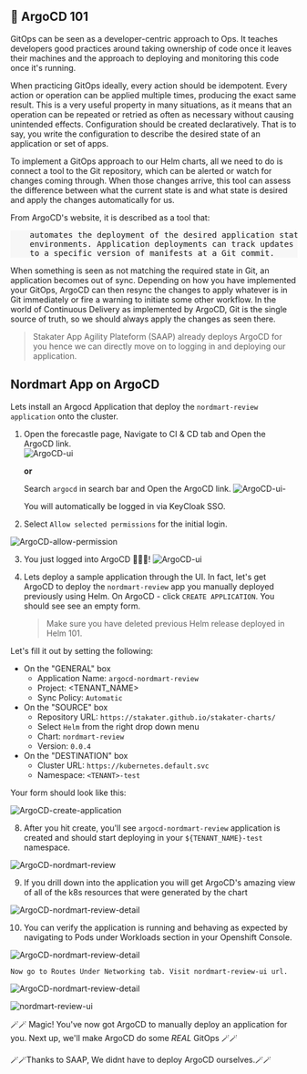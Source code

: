 ## 🐙 ArgoCD 101

GitOps can be seen as a developer-centric approach to Ops. It teaches developers good practices around taking ownership of code once it leaves their machines and the approach to deploying and monitoring this code once it's running.

When practicing GitOps ideally, every action should be idempotent. Every action or operation can be applied multiple times, producing the exact same result. This is a very useful property in many situations, as it means that an operation can be repeated or retried as often as necessary without causing unintended effects. Configuration should be created declaratively. That is to say, you write the configuration to describe the desired state of an application or set of apps.

To implement a GitOps approach to our Helm charts, all we need to do is connect a tool to the Git repository, which can be alerted or watch for changes coming through. When those changes arrive, this tool can assess the difference between what the current state is and what state is desired and apply the changes automatically for
us.

From ArgoCD's website, it is described as a tool that:

<div class="highlight" style="background: #f7f7f7">
<pre>
    automates the deployment of the desired application states in the specified target
    environments. Application deployments can track updates to branches, tags, or be pinned
    to a specific version of manifests at a Git commit.
</pre></div>

When something is seen as not matching the required state in Git, an application becomes out of sync. Depending on how you have implemented your GitOps, ArgoCD can then resync the changes to apply whatever is in Git immediately or fire a warning to initiate some other workflow. In the world of Continuous Delivery as implemented by ArgoCD, Git is the single source of truth, so we should always apply the changes as seen there.

> Stakater App Agility Plateform (SAAP) already deploys ArgoCD for you hence we can directly move on to logging in and deploying our application.

## Nordmart App on ArgoCD

Lets install an Argocd Application that deploy the `nordmart-review application` onto the cluster.

1. Open the forecastle page, Navigate to CI & CD tab and Open the ArgoCD link.  
    ![ArgoCD-ui](images/2-argocd-forecastle.jpg)
    
    **or**  

    Search `argocd` in search bar and Open the ArgoCD link. 
    ![ArgoCD-ui-](images/2-argocd-forecastle-search.jpg)


    You will automatically be logged in via KeyCloak SSO.  

2. Select `Allow selected permissions` for the initial login.

![ArgoCD-allow-permission](images/argocd-allow-permission.png)

3. You just logged into ArgoCD 👏👏👏! 
![ArgoCD-ui](images/2-argocd-ui.png)


4. Lets deploy a sample application through the UI. In fact, let's get ArgoCD to deploy the `nordmart-review` app you manually deployed previously using Helm. On ArgoCD - click `CREATE APPLICATION`. You should see see an empty form.
    > Make sure you have deleted previous Helm release deployed in Helm 101.
  
Let's fill it out by setting the following:

   * On the "GENERAL" box
      * Application Name: `argocd-nordmart-review`
      * Project: <TENANT_NAME>
      * Sync Policy: `Automatic`
   * On the "SOURCE" box
      * Repository URL: `https://stakater.github.io/stakater-charts/`
      * Select `Helm` from the right drop down menu
      * Chart: `nordmart-review`
      * Version: `0.0.4`
   * On the "DESTINATION" box
      * Cluster URL: `https://kubernetes.default.svc`
      * Namespace: `<TENANT>-test`

Your form should look like this:

![ArgoCD-create-application](images/2-argocd-create-application.png)

8. After you hit create, you'll see `argocd-nordmart-review` application is created and should start deploying in your `${TENANT_NAME}-test` namespace.

![ArgoCD-nordmart-review](images/2-argocd-nordmart-review-argocd-app.png)

9. If you drill down into the application you will get ArgoCD's amazing view of all of the k8s resources that were generated by the chart

![ArgoCD-nordmart-review-detail](images/2-argocd-nordmart-review-argocd-app-details.png)

10. You can verify the application is running and behaving as expected by navigating to Pods under Workloads section in your Openshift Console.

![ArgoCD-nordmart-review-detail](images/2-argocd-nordmart-review-pods.png)

    Now go to Routes Under Networking tab. Visit nordmart-review-ui url.

![ArgoCD-nordmart-review-detail](images/2-argocd-nordmart-review-route.png)

![nordmart-review-ui](./images/1a-1-nordmart-review-ui.png)

🪄🪄 Magic! You've now got ArgoCD to manually deploy an application for you. Next up, we'll make ArgoCD do some *REAL* GitOps 🪄🪄

🪄🪄Thanks to SAAP, We didnt have to deploy ArgoCD ourselves.🪄🪄
